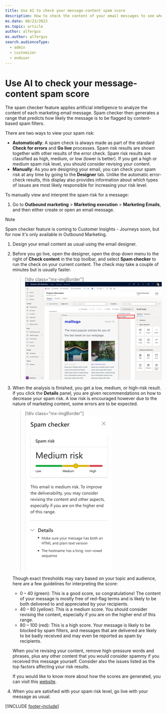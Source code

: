 ```yaml
---
title: Use AI to check your message-content spam score
description: How to check the content of your email messages to see whether they might get flagged as spam by recipient systems in Dynamics 365 Customer Insights - Journeys.
ms.date: 08/23/2023
ms.topic: article
author: alfergus
ms.author: alfergus
search.audienceType: 
  - admin
  - customizer
  - enduser
---
```


# Use AI to check your message-content spam score

The spam checker feature applies artificial intelligence to analyze the content of each marketing email message. Spam checker then generates a range that predicts how likely the message is to be flagged by content-based spam filters.

There are two ways to view your spam risk:

- **Automatically**: A spam check is always made as part of the standard **Check for errors** and **Go live** processes. Spam risk results are shown together with other results of the error check. Spam risk results are classified as high, medium, or low (lower is better). If you get a high or medium spam risk level, you should consider revising your content.
- **Manually**: As you are designing your email, you can check your spam risk at any time by going to the **Designer** tab. Unlike the automatic error-check results, this display also provides information about which types of issues are most likely responsible for increasing your risk level.

To manually view and interpret the spam risk for a message:

1. Go to **Outbound marketing** > **Marketing execution** > **Marketing Emails**, and then either create or open an email message.

> [!NOTE]
> Spam checker feature is coming to Customer Insights - Journeys soon, but for now it's only available in Outbound Marketing.

1. Design your email content as usual using the email designer.

1. Before you go live, open the designer, open the drop down menu to the right of **Check content** in the top toolbar, and select **Spam checker** to run the check on your current content. The check may take a couple of minutes but is usually faster.
    
    > [!div class="mx-imgBorder"]
    > ![The path to getting spam risk result.](media/spam-checker.png)

1. When the analysis is finished, you get a low, medium, or high-risk result. If you click the **Details** panel, you are given recommendations on how to decrease your spam risk. A low risk is encouraged however due to the nature of marketing content, some errors are to be expected.

    > [!div class="mx-imgBorder"]
    > ![The calculated spam risk.](media/spam-checker-score.png)

    Though exact thresholds may vary based on your topic and audience, here are a few guidelines for interpreting the score:

      - 0 – 40 (green): This is a good score, so congratulations! The content of your message is mostly free of red-flag terms and is likely to be both delivered to and appreciated by your recipients.
      - 40 – 80 (yellow): This is a medium score. You should consider revising the content, especially if you are on the higher end of this range.
      - 80 – 100 (red): This is a high score. Your message is likely to be blocked by spam filters, and messages that are delivered are likely to be badly received and may even be reported as spam by recipients.

    When you're revising your content, remove high-pressure words and phrases, plus any other content that you would consider spammy if you received this message yourself. Consider also the issues listed as the top factors affecting your risk results.
    
    If you would like to know more about how the scores are generated, you can visit this [website](https://spamassassin.apache.org/index.html).

1. When you are satisfied with your spam risk level, go live with your message as usual.

[!INCLUDE [footer-include](./includes/footer-banner.md)]
